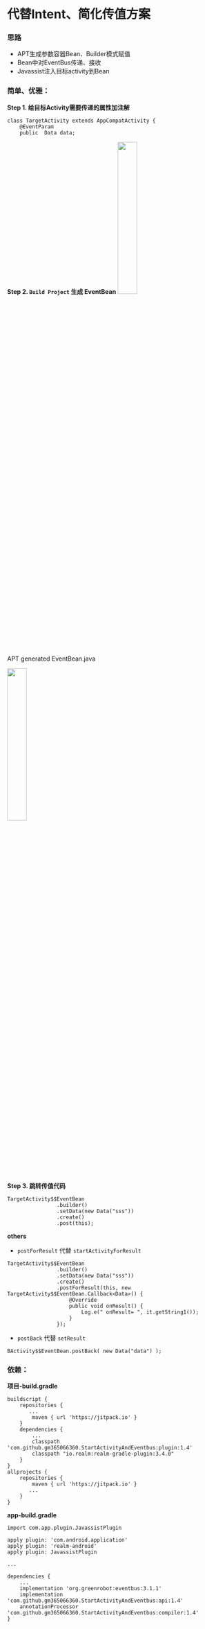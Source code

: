 # 代替Intent、简化传值方案

### 思路
* APT生成参数容器Bean、Builder模式赋值
* Bean中对EventBus传递、接收
* Javassist注入目标activity到Bean


### 简单、优雅：
**Step 1. 给目标Activity需要传递的属性加注解**
```
class TargetActivity extends AppCompatActivity {
    @EventParam
    public  Data data;
```
**Step 2. `Build Project` 生成 EventBean**
<img src=http://chuantu.xyz/t6/702/1572617764x2073530527.png  width="30%" />

APT generated EventBean.java

<img src=http://chuantu.xyz/t6/702/1572620778x2073530529.png  width="30%" />

**Step 3. 跳转传值代码**
```
TargetActivity$$EventBean
                .builder()
                .setData(new Data("sss"))
                .create()
                .post(this);
```
**others**
* `postForResult` 代替 `startActivityForResult`

```
TargetActivity$$EventBean
                .builder()
                .setData(new Data("sss"))
                .create()
                .postForResult(this, new TargetActivity$$EventBean.Callback<Data>() {
                    @Override
                    public void onResult() {
                        Log.e(" onResult= ", it.getString1());
                    }
                });
```
* `postBack` 代替 `setResult`

```
BActivity$$EventBean.postBack( new Data("data") );
```

### 依赖：
**项目-build.gradle**
```
buildscript {
    repositories {
       ...
        maven { url 'https://jitpack.io' }
    }
    dependencies {
        ...
        classpath 'com.github.gm365066360.StartActivityAndEventbus:plugin:1.4'
        classpath "io.realm:realm-gradle-plugin:3.4.0"
    }
}
allprojects {
    repositories {
        maven { url 'https://jitpack.io' }
       ...
    }
}
```
**app-build.gradle**
```
import com.app.plugin.JavassistPlugin

apply plugin: 'com.android.application'
apply plugin: 'realm-android'
apply plugin: JavassistPlugin

...

dependencies {
    ...
    implementation 'org.greenrobot:eventbus:3.1.1'
    implementation 'com.github.gm365066360.StartActivityAndEventbus:api:1.4'
    annotationProcessor 'com.github.gm365066360.StartActivityAndEventbus:compiler:1.4'
}
```
